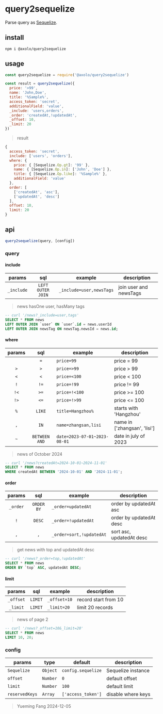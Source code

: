 # query2sequelize

Parse query as [Sequelize].

## install

```shell
npm i @axolo/query2sequelize
```

## usage

```js
const query2sequelize = require('@axolo/query2sequelize')

const result = query2sequelize({
  price: '>99',
  name: 'John,Doe',
  title: '%Sample%',
  access_token: 'secret',
  additionalField: 'value',
  _include: 'users,orders',
  _order: 'createdAt,!updatedAt',
  _offset: 10,
  _limit: 20
})
```

> result

```js
{
  access_token: 'secret',
  include: ['users', 'orders'],
  where: {
    price: { [Sequelize.Op.gt]: '99' },
    name: { [Sequelize.Op.in]: ['John', 'Doe'] },
    title: { [Sequelize.Op.like]: '%Sample%' },
    additionalField: 'value'
  },
  order: [
    ['createdAt', 'asc'],
    ['updatedAt', 'desc']
  ],
  offset: 10,
  limit: 20
}
```

## api

```js
query2sequelize(query, [config])
```

### query

#### include

|   params   |        sql        |         example          |      description       |
| :--------: | :---------------: | ------------------------ | ---------------------- |
| `_include` | `LEFT OUTER JOIN` | `_include=user,newsTags` | join user and newsTags |

> news hasOne user, hasMany tags

```sql
-- curl '/news?_include=user,tags'
SELECT * FROM news
LEFT OUTER JOIN `user` ON `user`.id = news.userId
LEFT OUTER JOIN newsTag ON newsTag.newsId = news.id;
```

#### where

| params |      sql      |           example            |         description          |
| :----: | :-----------: | ---------------------------- | ---------------------------- |
|        |      `=`      | `price=99`                   | price = 99                   |
|  `>`   |      `>`      | `price=>99`                  | price > 99                   |
|  `<`   |      `<`      | `price=<100`                 | price < 100                  |
|  `!`   |     `!=`      | `price=!99`                  | price != 99                  |
|  `!<`  |     `>=`      | `price=!<100`                | price >= 100                 |
|  `!>`  |     `<=`      | `price=!>99`                 | price <= 100                 |
|  `%`   |    `LIKE`     | `title=Hangzhou%`            | starts with 'Hangzhou'       |
|  `,`   |     `IN`      | `name=zhangsan,lisi`         | name in ['zhangsan', 'lisi'] |
|  `~`   | `BETWEEN AND` | `date=2023-07-01~2023-08-01` | date in july of 2023         |

> news of October 2024

```sql
-- curl '/news?createdAt=2024-10-01~2024-11-01'
SELECT * FROM news
WHERE createdAt BETWEEN '2024-10-01' AND '2024-11-01';
```

#### order

|  params  |    sql     |         example          |       description        |
| :------: | :--------: | ------------------------ | ------------------------ |
| `_order` | `ORDER BY` | `_order=updatedAt`       | order by updatedAt asc   |
|   `!`    |   `DESC`   | `_order=!updatedAt`      | order by updatedAt desc  |
|   `,`    |    `,`     | `_order=sort,!updatedAt` | sort asc, updatedAt desc |

> get news with top and updatedAt desc

```sql
-- curl '/news?_order=top,!updatedAt'
SELECT * FROM news
ORDER BY `top` ASC, updatedAt DESC;
```

#### limit

|  params   |   sql   |   example    |     description      |
| :-------: | :-----: | ------------ | -------------------- |
| `_offset` | `LIMIT` | `_offset=10` | record start from 10 |
| `_limit`  | `LIMIT` | `_limit=20`  | limit 20 records     |

> news of page 2

```sql
-- curl '/news?_offset=10&_limit=20'
SELECT * FROM news
LIMIT 10, 20;
```

### config

|     params     |   type   |      default       |    description     |
| -------------- | -------- | ------------------ | ------------------ |
| `Sequelize`    | `Object` | `config.sequelize` | Sequelize instance |
| `offset`       | `Number` | `0`                | default offset     |
| `limit`        | `Number` | `100`              | default limit      |
| `reservedKeys` | `Array`  | `['access_token']` | disable where keys |

> Yueming Fang
> 2024-12-05

[Sequelize]: https://sequelize.org/
